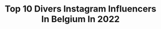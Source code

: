 ---
title: Top 10 Divers Instagram Influencers In Belgium In 2022
description: >-
  Find top divers Instagram influencers in Belgium in 2022. Most popular hashtags: #nature #beautifuldestinations #belgium #lockdown.
platform: Instagram
hits: 8
text_top: Identify the most popular Instagram profiles on inBeat.
text_bottom: Our platform aggregates 8 Instagram influencers like this in Belgium for you to contact.
profiles:
  - username: "arnequinze"
    fullname: >-
      Arne Quinze
    bio: >-
      Welcome to my world - Profile pic: @maksrichterfotograf - Discover the Chroma sculptures in my garden:
    location: "Belgium"
    followers: 33323
    engagement: 151
    commentsToLikes: 0.032111
    id: ck0w3aycbsguy0i1911fxkdxo
    verified: false
    hashtags: "#exhibition, #mygarden, #arnequinze, #inspiration"
  - username: "simon_ptt"
    fullname: >-
      Simon
    bio: >-
      • Belgium 📍 • Drawing & Painting✏️ • Lawyer⚖️ • Saxophone🎷
    location: "Belgium"
    followers: 3002
    engagement: 3643
    commentsToLikes: 0.036801
    id: ckaosjfo6rr170i78dsgyqhtf
    verified: false
    hashtags: "#art, #boyswithplants, #shadow, #maleportrait"
  - username: "mybookishempire"
    fullname: >-
      Céline | 🇧🇪 | 25 | she/her
    bio: >-
      💬 YA-novel enthusiast 💥 Talk nerdy to me 📎 If I mention 'link in bio' in my caption: this is the one 👇
    location: "Belgium"
    followers: 2101
    engagement: 1816
    commentsToLikes: 0.155979
    id: ckaozaou1l14x0i784d3a1fw5
    verified: false
    hashtags: "#belgianbookblogger, #bookreview, #readersareleaders, #tbr"
  - username: "jeneveuxpasdenfant"
    fullname: >-
      Bettina Zourli
    bio: >-
      🚫 Moins de pression sociale, plus de self-love ! 🧘🏼‍♀️ #Autrice, #féministe et #childfree ♀️ Créatrice de la @fem.box !
    location: "Belgium"
    followers: 6168
    engagement: 779
    commentsToLikes: 0.101315
    id: ck14jfepyk23h0i19m1ouusls
    verified: false
    hashtags: "#jefaiscequejeveux, #emancipation, #patriarcat, #childfree"
  - username: "welowcook"
    fullname: >-
      WelOwcook ~ Food Blogger
    bio: >-
      🇧🇪Belgian 🇧🇪 〰️ 🥰 #food addict 〰️ 👩‍🍳 They said «  Eat your colours » and here I am 🍴
    location: "Belgium"
    followers: 8505
    engagement: 426
    commentsToLikes: 0.077704
    id: ck13d6g8p3wqd0i19oxcl6olh
    verified: false
    hashtags: "#rice, #cuisinesimple, #legumesdesaison, #regimeusemotiv"
  - username: "maartenvda"
    fullname: >-
      Maarten Van der Auwera
    bio: >-
      📍Antwerp, Belgium 📚UA Master of Physiotherapy& Rehabilitation Sciences 🏝Bringing the Sea to the Streets 👻Maartenvda1 🔜 France
    location: "Belgium"
    followers: 8734
    engagement: 1440
    commentsToLikes: 0.174286
    id: ck55ll4yg1tsz0i113p90q0ik
    verified: false
    hashtags: "#fallphotography, #musiclovers, #portraitphotography, #zalandostyle"
  - username: "jamy_fotografs"
    fullname: >-
      Jameel Akhtar 🇮🇳
    bio: >-
      Love travelling and photography. Photos of my travel. 📸📱 📍 Mechelen, Belgium 🇧🇪 🌏 Travel 🇮🇳
    location: "Belgium"
    followers: 4741
    engagement: 2243
    commentsToLikes: 0.040796
    id: ck5bx04qtmr3t0i1172vkn96p
    verified: false
    hashtags: "#spain, #skyline, #beautifuldestinations, #2800love"
  - username: "jvandescure"
    fullname: >-
      Jacques Vandescure
    bio: >-
      I MISS YOU "UNCLE BJ" ✊🏾💯❤️ 🏆San Antonio SPURS - Former Scout 🎬FOR COLLABORATION&PROMOTION SEND ME A DM
    location: "Belgium"
    followers: 37472
    engagement: 547
    commentsToLikes: 0.009614
    id: ckf5kwreknjdt0j23dywfnj0c
    verified: false
    hashtags: "#dunk, #basketballneverstops, #ilovebasketballtv, #basketball"
---
